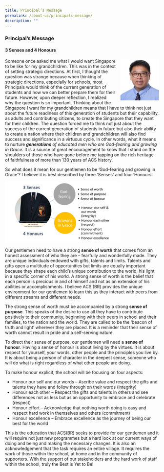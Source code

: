 ```yaml
---
title: Principal’s Message
permalink: /about-us/principals-message/
description: ""
---
```

### **Principal’s Message**
#### **3 Senses and 4 Honours**

<img src="/images/principal.jpg" style="width:25%;margin-left:15px;" align = "right">

Someone once asked me what I would want Singapore to be like for my grandchildren. This was in the context of setting strategic directions. At first, I thought the question was strange because when thinking of strategic directions, especially for schools, most Principals would think of the current generation of students and how we can better prepare them for their future. However, upon deeper reflection, I realized why the question is so important. Thinking about the Singapore I want for my grandchildren means that I have to think not just about the future readiness of this generation of students but their capability, as adults and contributing citizens, to create the Singapore that they want for their children. The question forced me to think not just about the success of the current generation of students in future but also their ability to create a nation where their children and grandchildren will also find success and significance in a virtuous cycle. In other words, what it means to nurture **_generations_** _of educated men who are God-fearing and growing in Grace_. It is a source of great encouragement to know that I stand on the shoulders of those who have gone before me tapping on the rich heritage of faithfulness of more than 130 years of ACS history.

So what does it mean for our gentlemen to be ‘God-fearing and growing in Grace’? I believe it is best described by three ‘Senses’ and four ‘Honours’.

<img src="/images/principal1.png" style="width:75%">

Our gentlemen need to have a strong **sense of worth** that comes from an honest assessment of who they are – fearfully and wonderfully made. They are unique individuals endowed with gifts, talents and limits. Talents and gifts open a multitude of opportunities but limits are equally important because they shape each child’s unique contribution to the world, his light in a specific corner of his world. A strong sense of worth is the belief that each person is precious in and of himself and not as an extension of his abilities or accomplishments. I believe ACS (BR) provides the unique environment for our gentlemen to learn this as they interact with peers from different streams and different needs.

The strong sense of worth must be accompanied by a strong **sense of purpose**. This speaks of the desire to use all they have to contribute positively to their community, beginning with their peers in school and their families, to the nation and the world. They are called to be the ‘beacon of truth and light’ wherever they are placed. It is a reminder that their sense of worth cannot result in pride and a self-serving nature.

To direct their sense of purpose, our gentlemen will need a **sense of honour**. Having a sense of honour is about living by the virtues. It is about respect for yourself, your words, other people and the principles you live by. It is about being a person of character in the deepest sense, someone who will do what is right regardless of what other people are doing.

To make honour explicit, the school will be focusing on four aspects:
*   Honour our self and our words – Ascribe value and respect the gifts and talents they have and follow through on their words (integrity)
*   Honour each other – Respect the gifts and talents in others and see differences not as less but as an opportunity to embrace and celebrate (respect)
*   Honour effort – Acknowledge that nothing worth doing is easy and respect hard work in themselves and others (commitment)
*   Honour excellence – Embrace excellence as the journey of being our best for the world

This is the education that ACS(BR) seeks to provide for our gentlemen and it will require not just new programmes but a hard look at our current ways of doing and being and making the necessary changes. It is also an acknowledgement that the task requires an entire village. It requires the work of those within the school, at home and in the community of supporters. With the support of our stakeholders and the hard work of staff within the school, truly the Best is Yet to Be!